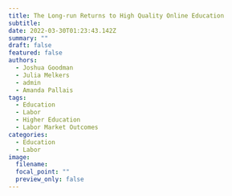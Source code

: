 ```yaml
---
title: The Long-run Returns to High Quality Online Education
subtitle: 
date: 2022-03-30T01:23:43.142Z
summary: ""
draft: false
featured: false
authors:
  - Joshua Goodman
  - Julia Melkers
  - admin
  - Amanda Pallais
tags:
  - Education
  - Labor
  - Higher Education
  - Labor Market Outcomes
categories:
  - Education
  - Labor
image:
  filename: 
  focal_point: ""
  preview_only: false
---
```

